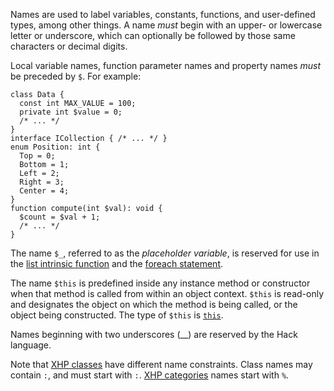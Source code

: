 Names are used to label variables, constants, functions, and user-defined types, among other things. A name *must* begin
with an upper- or lowercase letter or underscore, which can optionally be followed by those same characters or decimal digits.

Local variable names, function parameter names and property names *must* be preceded by `$`. For example:

```various-names.php no-auto-output
class Data {
  const int MAX_VALUE = 100;
  private int $value = 0;
  /* ... */
}
interface ICollection { /* ... */ }
enum Position: int {
  Top = 0;
  Bottom = 1;
  Left = 2;
  Right = 3;
  Center = 4;
}
function compute(int $val): void {
  $count = $val + 1;
  /* ... */
}
```

The name `$_`, referred to as the *placeholder variable*, is reserved for use in the
[list intrinsic function](../expressions-and-operators/list.md) and the [foreach statement](../statements/foreach.md).

The name `$this` is predefined inside any instance method or constructor when that method is called from within an object context.
`$this` is read-only and designates the object on which the method is being called, or the object being constructed. The type of
`$this` is [`this`](../built-in-types/this.md).

Names beginning with two underscores (__) are reserved by the Hack language.

Note that [XHP classes](../XHP/introduction) have different name
constraints. Class names may contain `:`, and must start with
`:`. [XHP categories](../XHP/extending#children__categories) names
start with `%`.
